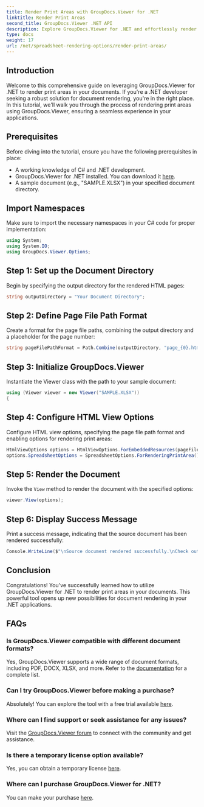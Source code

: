 ```yaml
---
title: Render Print Areas with GroupDocs.Viewer for .NET
linktitle: Render Print Areas
second_title: GroupDocs.Viewer .NET API
description: Explore GroupDocs.Viewer for .NET and effortlessly render print areas in various document formats. Try the free trial now! #GroupDocs.Viewer
type: docs
weight: 17
url: /net/spreadsheet-rendering-options/render-print-areas/
---
```

## Introduction
Welcome to this comprehensive guide on leveraging GroupDocs.Viewer for .NET to render print areas in your documents. If you're a .NET developer seeking a robust solution for document rendering, you're in the right place. In this tutorial, we'll walk you through the process of rendering print areas using GroupDocs.Viewer, ensuring a seamless experience in your applications.
## Prerequisites
Before diving into the tutorial, ensure you have the following prerequisites in place:
- A working knowledge of C# and .NET development.
- GroupDocs.Viewer for .NET installed. You can download it [here](https://releases.groupdocs.com/viewer/net/).
- A sample document (e.g., "SAMPLE.XLSX") in your specified document directory.
## Import Namespaces
Make sure to import the necessary namespaces in your C# code for proper implementation:
```csharp
using System;
using System.IO;
using GroupDocs.Viewer.Options;
```
## Step 1: Set up the Document Directory
Begin by specifying the output directory for the rendered HTML pages:
```csharp
string outputDirectory = "Your Document Directory";
```
## Step 2: Define Page File Path Format
Create a format for the page file paths, combining the output directory and a placeholder for the page number:
```csharp
string pageFilePathFormat = Path.Combine(outputDirectory, "page_{0}.html");
```
## Step 3: Initialize GroupDocs.Viewer
Instantiate the Viewer class with the path to your sample document:
```csharp
using (Viewer viewer = new Viewer("SAMPLE.XLSX"))
{
```
## Step 4: Configure HTML View Options
Configure HTML view options, specifying the page file path format and enabling options for rendering print areas:
```csharp
HtmlViewOptions options = HtmlViewOptions.ForEmbeddedResources(pageFilePathFormat);
options.SpreadsheetOptions = SpreadsheetOptions.ForRenderingPrintArea();
```
## Step 5: Render the Document
Invoke the `View` method to render the document with the specified options:
```csharp
viewer.View(options);
```
## Step 6: Display Success Message
Print a success message, indicating that the source document has been rendered successfully:
```csharp
Console.WriteLine($"\nSource document rendered successfully.\nCheck output in {outputDirectory}.");
```
## Conclusion
Congratulations! You've successfully learned how to utilize GroupDocs.Viewer for .NET to render print areas in your documents. This powerful tool opens up new possibilities for document rendering in your .NET applications.
## FAQs
### Is GroupDocs.Viewer compatible with different document formats?
Yes, GroupDocs.Viewer supports a wide range of document formats, including PDF, DOCX, XLSX, and more. Refer to the [documentation](https://reference.groupdocs.com/viewer/net/) for a complete list.
### Can I try GroupDocs.Viewer before making a purchase?
Absolutely! You can explore the tool with a free trial available [here](https://releases.groupdocs.com/).
### Where can I find support or seek assistance for any issues?
Visit the [GroupDocs.Viewer forum](https://forum.groupdocs.com/c/viewer/9) to connect with the community and get assistance.
### Is there a temporary license option available?
Yes, you can obtain a temporary license [here](https://purchase.groupdocs.com/temporary-license/).
### Where can I purchase GroupDocs.Viewer for .NET?
You can make your purchase [here](https://purchase.groupdocs.com/buy).
